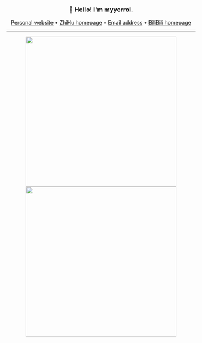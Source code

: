 <h3 align="center">👋 Hello! I'm myyerrol.</h3>

<p align="center">
    <a href="https://myyerrol.xyz" target="_blank">Personal website</a> •
    <a href="https://www.zhihu.com/people/miaoyuyang" target="_blank">ZhiHu homepage</a> •
    <a href="mailto:myyerrol@126.com">Email address</a> •
    <a href="https://space.bilibili.com/281072414" target="_blank">BiliBili homepage</a>
</p>

---

<p align = "center">
  <img src="https://github-readme-stats.vercel.app/api?username=myyerrol&theme=gruvbox&hide_border=true&show_icons=true&count_private=true" width=400>
  <img src="https://github-readme-streak-stats.herokuapp.com?user=myyerrol&theme=gruvbox&hide_border=true" width=400>
</p>

<!-- <a href="https://github.com/myyerrol">
    <img src="https://github-readme-stats.vercel.app/api?username=myyerrol&theme=default&hide_title=true&show_icons=true&count_private=true">
    <img src="https://github-readme-stats.vercel.app/api/top-langs/?username=myyerrol&theme=default&layout=compact">
</a> -->
